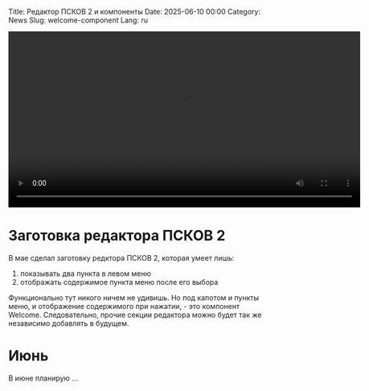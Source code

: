 Title: Редактор ПСКОВ 2 и компоненты
Date: 2025-06-10 00:00
Category: News
Slug: welcome-component
Lang: ru

<video controls width="700">
    <source src="../../images/2025-06_welcome-component.mp4" type="video/mp4"/>
</video>

# Заготовка редактора ПСКОВ 2

В мае сделал заготовку редктора ПСКОВ 2, которая умеет лишь:

1. показывать два пункта в левом меню
2. отображать содержимое пункта меню после его выбора

Функционально тут никого ничем не удивишь. Но под капотом и пункты меню,
и отображение содержимого при нажатии, - это компонент Welcome.
Следовательно, прочие секции редактора можно будет так же
независимо добавлять в будущем.

# Июнь

В июне планирую ...

